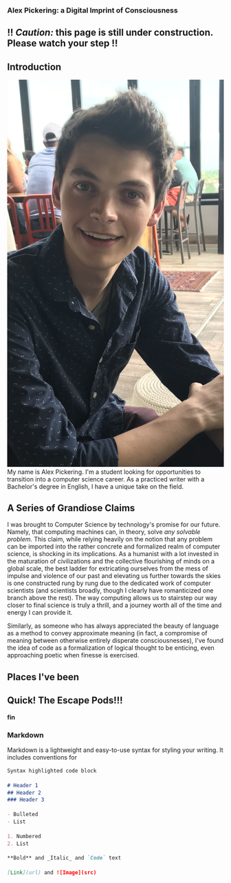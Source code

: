 ### Alex Pickering: a Digital Imprint of Consciousness

## !! _Caution:_ this page is still under construction. Please watch your step !!

## Introduction

![profile_pic.png](img/profile_pic.PNG)
My name is Alex Pickering. I'm a student looking for opportunities to transition into a computer science career. As a practiced writer with a Bachelor's degree in English, I have a unique take on the field. 

## A Series of Grandiose Claims

I was brought to Computer Science by technology's promise for our future. Namely, that computing machines can, in theory, solve _any solvable problem._ This claim, while relying heavily on the notion that any problem can be imported into the rather concrete and formalized realm of computer science, is shocking in its implications. As a humanist with a lot invested in the maturation of civilizations and the collective flourishing of minds on a global scale, the best ladder for extricating ourselves from the mess of impulse and violence of our past and elevating us further towards the skies is one constructed rung by rung due to the dedicated work of computer scientists (and scientists broadly, though I clearly have romanticized one branch above the rest). The way computing allows us to stairstep our way closer to final science is truly a thrill, and a journey worth all of the time and energy I can provide it. 

Similarly, as someone who has always appreciated the beauty of language as a method to convey approximate meaning (in fact, a compromise of meaning between otherwise entirely disperate consciousnesses), I've found the idea of code as a formalization of logical thought to be enticing, even approaching poetic when finesse is exercised.

## Places I've been


## Quick! The Escape Pods!!!

__fin__




### Markdown
Markdown is a lightweight and easy-to-use syntax for styling your writing. It includes conventions for
```markdown
Syntax highlighted code block

# Header 1
## Header 2
### Header 3

- Bulleted
- List

1. Numbered
2. List

**Bold** and _Italic_ and `Code` text

[Link](url) and ![Image](src)
```

